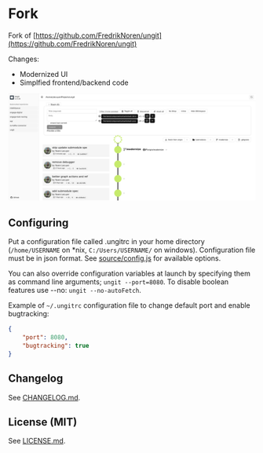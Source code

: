 Fork
====

Fork of [https://github.com/FredrikNoren/ungit](https://github.com/FredrikNoren/ungit)

Changes:
 * Modernized UI
 * Simplfied frontend/backend code

![Screenshot](screenshot.png)

Configuring
-----------
Put a configuration file called .ungitrc in your home directory (`/home/USERNAME` on \*nix, `C:/Users/USERNAME/` on windows). Configuration file must be in json format. See [source/config.js](source/config.js) for available options.

You can also override configuration variables at launch by specifying them as command line arguments; `ungit --port=8080`. To disable boolean features use --no: `ungit --no-autoFetch`.

Example of `~/.ungitrc` configuration file to change default port and enable bugtracking:

```json
{
	"port": 8080,
	"bugtracking": true
}
```

Changelog
---------
See [CHANGELOG.md](CHANGELOG.md).

License (MIT)
-------------
See [LICENSE.md](LICENSE.md).